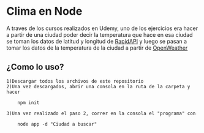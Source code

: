 # Clima en Node

A traves de los cursos realizados en Udemy, uno de los ejercicios era 
hacer a partir de una ciudad poder decir la temperatura que hace en esa ciudad
se toman los datos de latitud y longitud de
[RapidAPI](https://rapidapi.com/dev132/api/city-geo-location-lookup)
y luego se pasan a tomar los datos de la temperatura de la ciudad a partir de
[OpenWeather](https://openweathermap.org/api)

## ¿Como lo uso? 
    1)Descargar todos los archivos de este repositorio
    2)Una vez descargados, abrir una consola en la ruta de la carpeta y hacer
```
    npm init
```
    3)Una vez realizado el paso 2, correr en la consola el "programa" con 
```
    node app -d "Ciudad a buscar"
```
